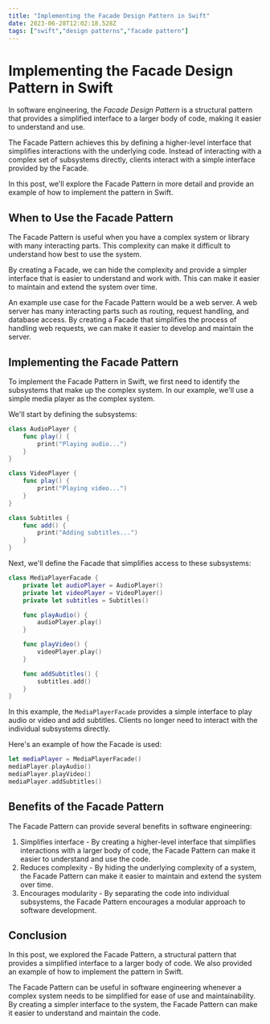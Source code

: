 ```yaml
---
title: "Implementing the Facade Design Pattern in Swift"
date: 2023-06-28T12:02:18.528Z
tags: ["swift","design patterns","facade pattern"]
---
```



# Implementing the Facade Design Pattern in Swift

In software engineering, the *Facade Design Pattern* is a structural pattern that provides a simplified interface to a larger body of code, making it easier to understand and use. 

The Facade Pattern achieves this by defining a higher-level interface that simplifies interactions with the underlying code. Instead of interacting with a complex set of subsystems directly, clients interact with a simple interface provided by the Facade. 

In this post, we'll explore the Facade Pattern in more detail and provide an example of how to implement the pattern in Swift.

## When to Use the Facade Pattern

The Facade Pattern is useful when you have a complex system or library with many interacting parts. This complexity can make it difficult to understand how best to use the system.

By creating a Facade, we can hide the complexity and provide a simpler interface that is easier to understand and work with. This can make it easier to maintain and extend the system over time.

An example use case for the Facade Pattern would be a web server. A web server has many interacting parts such as routing, request handling, and database access. By creating a Facade that simplifies the process of handling web requests, we can make it easier to develop and maintain the server.

## Implementing the Facade Pattern

To implement the Facade Pattern in Swift, we first need to identify the subsystems that make up the complex system. In our example, we'll use a simple media player as the complex system.

We'll start by defining the subsystems:

```swift
class AudioPlayer {
    func play() {
        print("Playing audio...")
    }
}

class VideoPlayer {
    func play() {
        print("Playing video...")
    }
}

class Subtitles {
    func add() {
        print("Adding subtitles...")
    }
}
```

Next, we'll define the Facade that simplifies access to these subsystems:

```swift
class MediaPlayerFacade {
    private let audioPlayer = AudioPlayer()
    private let videoPlayer = VideoPlayer()
    private let subtitles = Subtitles()

    func playAudio() {
        audioPlayer.play()
    }

    func playVideo() {
        videoPlayer.play()
    }

    func addSubtitles() {
        subtitles.add()
    }
}
```

In this example, the `MediaPlayerFacade` provides a simple interface to play audio or video and add subtitles. Clients no longer need to interact with the individual subsystems directly.

Here's an example of how the Facade is used:

```swift
let mediaPlayer = MediaPlayerFacade()
mediaPlayer.playAudio()
mediaPlayer.playVideo()
mediaPlayer.addSubtitles()
```

## Benefits of the Facade Pattern

The Facade Pattern can provide several benefits in software engineering:

1. Simplifies interface - By creating a higher-level interface that simplifies interactions with a larger body of code, the Facade Pattern can make it easier to understand and use the code.
2. Reduces complexity - By hiding the underlying complexity of a system, the Facade Pattern can make it easier to maintain and extend the system over time.
3. Encourages modularity - By separating the code into individual subsystems, the Facade Pattern encourages a modular approach to software development.

## Conclusion

In this post, we explored the Facade Pattern, a structural pattern that provides a simplified interface to a larger body of code. We also provided an example of how to implement the pattern in Swift.

The Facade Pattern can be useful in software engineering whenever a complex system needs to be simplified for ease of use and maintainability. By creating a simpler interface to the system, the Facade Pattern can make it easier to understand and maintain the code.